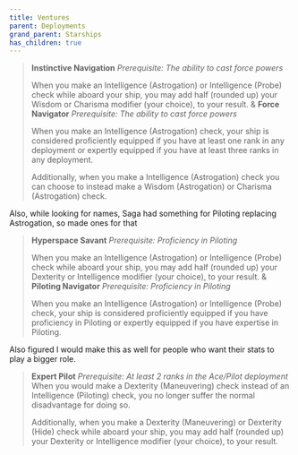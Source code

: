 ```yaml
---
title: Ventures
parent: Deployments
grand_parent: Starships
has_children: true
---
```



> **__Instinctive Navigation__**
> *Prerequisite: The ability to cast force powers*
> 
> When you make an Intelligence (Astrogation) or Intelligence (Probe) check while aboard your ship, you may add half (rounded up) your Wisdom or Charisma modifier (your choice), to your result.
&
> **__Force Navigator__**
> *Prerequisite: The ability to cast force powers*
> 
> When you make an Intelligence (Astrogation) check, your ship is considered proficiently equipped if you have at least one rank in any deployment or expertly equipped if you have at least three ranks in any deployment.
> 
> Additionally, when you make a Intelligence (Astrogation) check you can choose to instead make a Wisdom (Astrogation) or Charisma (Astrogation) check.

Also, while looking for names, Saga had something for Piloting replacing Astrogation, so made ones for that
> **__Hyperspace Savant__**
> *Prerequisite: Proficiency in Piloting*
> 
> When you make an Intelligence (Astrogation) or Intelligence (Probe) check while aboard your ship, you may add half (rounded up) your Dexterity or Intelligence modifier (your choice), to your result.
&
> **__Piloting Navigator__**
> *Prerequisite: Proficiency in Piloting*
> 
> When you make an Intelligence (Astrogation) or Intelligence (Probe) check, your ship is considered proficiently equipped if you have proficiency in Piloting or expertly equipped if you have expertise in Piloting.

Also figured I would make this as well for people who want their stats to play a bigger role.

> **__Expert Pilot__**
> *Prerequisite: At least 2 ranks in the Ace/Pilot deployment*
> ﻿
> When you would make a Dexterity (Maneuvering) check instead of an Intelligence (Piloting) check, you no longer suffer the normal disadvantage for doing so.
> 
> Additionally, when you make a Dexterity (Maneuvering) or Dexterity (Hide) check while aboard your ship, you may add half (rounded up) your Dexterity or Intelligence modifier (your choice), to your result.